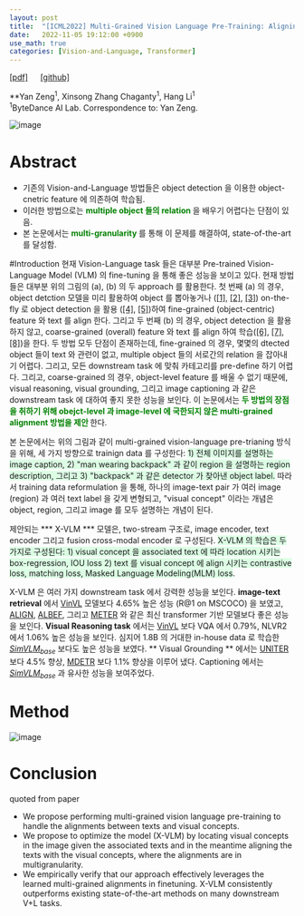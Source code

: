 ```yaml
---
layout: post
title:  "[ICML2022] Multi-Grained Vision Language Pre-Training: Aligning Texts with Visual Concepts"
date:   2022-11-05 19:12:00 +0900
use_math: true
categories: [Vision-and-Language, Transformer]
---
```

[[pdf]](https://arxiv.org/pdf/2111.08276.pdf)  &emsp;
[[github]](https://github.com/zengyan-97/X-VLM) <br>

**Yan Zeng<sup>1</sup>, Xinsong Zhang Chaganty<sup>1</sup>, Hang Li<sup>1</sup>
<br><sup>1</sup>ByteDance AI Lab. Correspondence to: Yan Zeng. &emsp; 

![image](https://user-images.githubusercontent.com/42200027/200114819-21558181-1aa6-4491-955d-ee9a59887dae.png)

# Abstract
- 기존의 Vision-and-Language 방법들은 object detection 을 이용한 object-cnetric feature 에 의존하여 학습됨.
- 이러한 방법으로는 <span style='color:green;font-weight:bold'>  multiple object 들의 relation </span>  을 배우기 어렵다는 단점이 있음.
- 본 논문에서는 <span style='color:green;font-weight:bold'> multi-granularity </span> 를 통해 이 문제를 해결하여, state-of-the-art 를 달성함.

#Introduction
현재 Vision-Language task 들은 대부분 Pre-trained Vision-Language Model (VLM) 의 fine-tuning 을 통해 좋은 성능을 보이고 있다. 현재 방법들은 대부분 위의 그림의 (a), (b) 의 두 approach 를 활용한다. 첫 번째 (a) 의 경우, object detction 모델을 미리 활용하여 object 를 뽑아놓거나 ([[1]](https://aclanthology.org/D19-1000.pdf), [[2]](https://arxiv.org/pdf/1908.02265.pdf), [[3]](https://arxiv.org/pdf/2006.06195.pdf)) on-the-fly 로 object detection 을 활용 ([[4]](https://arxiv.org/pdf/1908.08530.pdf), [[5]](https://aclanthology.org/2021.acl-long.42.pdf))하여 fine-grained (object-centric) feature 와 text 를 align 한다. 그리고 두 번째 (b) 의 경우, object detection 을 활용하지 않고, coarse-grained (overall) feature 와 text 를 align 하여 학습([[6]](https://arxiv.org/pdf/2004.00849.pdf), [[7]](https://arxiv.org/pdf/2102.03334.pdf), [[8]](https://proceedings.neurips.cc/paper/2021/file/505259756244493872b7709a8a01b536-Paper.pdf))을 한다. 두 방법 모두 단점이 존재하는데, fine-grained 의 경우, 몇몇의 dtected object 들이 text 와 관련이 없고, multiple object 들의 서로간의 relation 을 잡아내기 어렵다. 그리고, 모든 downstream task 에 맞춰 카테고리를 pre-define 하기 어렵다. 그리고, coarse-grained 의 경우, object-level feature 를 배울 수 없기 때문에, visual reasoning, visual grounding, 그리고 image captioning 과 같은 downstream task 에 대하여 좋지 못한 성능을 보인다. 이 논문에서는 <span style='color:green;font-weight:bold'> 두 방법의 장점을 취하기 위해 obejct-level 과 image-level 에 국한되지 않은 multi-grained alignment 방법을 제안 </span>한다.

본 논문에서는 위의 그림과 같이 multi-grained vision-language pre-trianing 방식을 위해, 세 가지 방향으로 trainign data 를 구성한다: <span style='background-color: #dcffe4'> 1) 전체 이미지를 설명하는 image caption, 2) "man wearing backpack" 과 같이 region 을 설명하는 region description, 그리고 3) "backpack" 과 같은 detector 가 찾아낸 object label.</span>  따라서 training data reformulation 을 통해, 하나의 image-text pair 가 여러 image (region) 과 여러 text label 을 갖게 변형되고, "visual concept" 이라는 개념은 object, region, 그리고 image 를 모두 설명하는 개념이 된다. 

제안되는 *** X-VLM ***  모델은, two-stream 구조로, image encoder, text encoder 그리고 fusion cross-modal encoder 로 구성된다. <span style='background-color: #dcffe4'> X-VLM 의 학습은 두 가지로 구성된다: 1) visual concept 을 associated text 에 따라 location 시키는 box-regression, IOU loss 2) text 를 visual concept 에 align 시키는 contrastive loss, matching loss, Masked Language Modeling(MLM) loss</span>. 

X-VLM 은 여러 가지 downstream task 에서 강력한 성능을 보인다. **image-text retrieval** 에서 [VinVL](https://openaccess.thecvf.com/content/CVPR2021/papers/Zhang_VinVL_Revisiting_Visual_Representations_in_Vision-Language_Models_CVPR_2021_paper.pdf) 모델보다 4.65% 높은 성능 (R@1 on MSCOCO) 을 보였고, [ALIGN](https://arxiv.org/pdf/2102.05918.pdf), [ALBEF](https://proceedings.neurips.cc/paper/2021/file/505259756244493872b7709a8a01b536-Paper.pdf), 그리고 [METER](https://arxiv.org/abs/2111.02387) 와 같은 최신 transformer 기반 모델보다 좋은 성능을 보인다. **Visual Reasoning task** 에서는 [VinVL](https://openaccess.thecvf.com/content/CVPR2021/papers/Zhang_VinVL_Revisiting_Visual_Representations_in_Vision-Language_Models_CVPR_2021_paper.pdf) 보다 VQA 에서 0.79%, NLVR2 에서 1.06% 높은 성능을 보인다. 심지어 1.8B 의 거대한 in-house data 로 학습한 [$SimVLM_{base}$](https://arxiv.org/pdf/2108.10904.pdf) 보다도 높은 성능을 보였다. ** Visual Grounding ** 에서는 [UNITER](https://arxiv.org/abs/1909.11740) 보다 4.5% 향상, [MDETR](https://openaccess.thecvf.com/content/ICCV2021/papers/Kamath_MDETR_-_Modulated_Detection_for_End-to-End_Multi-Modal_Understanding_ICCV_2021_paper.pdf) 보다 1.1% 향상을 이루어 냈다. Captioning 에서는 [$SimVLM_{base}$](https://arxiv.org/pdf/2108.10904.pdf) 과 유사한 성능을 보여주었다.

# Method
![image](https://user-images.githubusercontent.com/42200027/200116707-65c7f24b-d2be-47d8-896c-bb4cdc4b607b.png)


# Conclusion
quoted from paper
- We propose performing multi-grained vision language pre-training to handle the alignments between texts and visual concepts.
- We propose to optimize the model (X-VLM) by locating visual concepts in the image given the associated texts and in the meantime aligning the texts with the visual concepts, where the alignments are in multigranularity.
- We empirically verify that our approach effectively leverages the learned multi-grained alignments in finetuning. X-VLM consistently outperforms existing state-of-the-art methods on many downstream V+L tasks.
